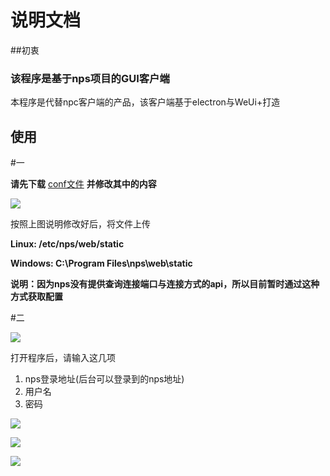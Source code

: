 # 说明文档
##初衷
### 该程序是基于nps项目的GUI客户端
本程序是代替npc客户端的产品，该客户端基于electron与WeUi+打造
## 使用

#一

**请先下载**
[conf文件](https://raw.githubusercontent.com/Hanwencc/npc-client/master/conf)
**并修改其中的内容**

![](https://s1.ax1x.com/2020/03/27/G9o2JU.png)

按照上图说明修改好后，将文件上传

**Linux: /etc/nps/web/static**

**Windows: C:\Program Files\nps\web\static**

**说明：因为nps没有提供查询连接端口与连接方式的api，所以目前暂时通过这种方式获取配置**


#二

![](https://s1.ax1x.com/2020/03/27/G9IY34.png)

打开程序后，请输入这几项

1. nps登录地址(后台可以登录到的nps地址)
2. 用户名
3. 密码


![](https://s1.ax1x.com/2020/03/27/G9IDUK.png)


![](https://s1.ax1x.com/2020/03/27/G9IwHx.png)

![](https://s1.ax1x.com/2020/03/27/G9I68e.png)
